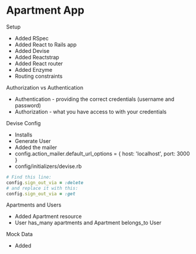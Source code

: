 # Apartment App

Setup
- Added RSpec
- Added React to Rails app
- Added Devise
- Added Reactstrap
- Added React router
- Added Enzyme
- Routing constraints

Authorization vs Authentication

- Authentication - providing the correct credentials (username and password)
- Authorization - what you have access to with your credentials

Devise Config
- Installs
- Generate User
- Added the mailer
- config.action_mailer.default_url_options = { host: 'localhost', port: 3000 }
- config/initializers/devise.rb
```ruby
# Find this line:
config.sign_out_via = :delete
# and replace it with this:
config.sign_out_via = :get
```

Apartments and Users
- Added Apartment resource
- User has_many apartments and Apartment belongs_to User

Mock Data
- Added
